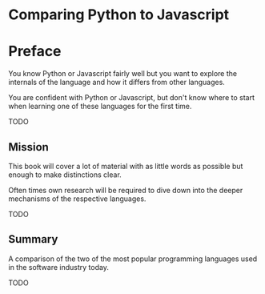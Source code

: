 # Comparing Python to Javascript
# Preface

You know Python or Javascript fairly well but you want to explore the internals of the language and how it differs from other languages.

You are confident with Python or Javascript, but don't know where to start when learning one of these languages for the first time.

TODO

## Mission

This book will cover a lot of material with as little words as possible but enough to make distinctions clear.

Often times own research will be required to dive down into the deeper mechanisms of the respective languages.

TODO

## Summary

A comparison of the two of the most popular programming languages used in the software industry today.

TODO